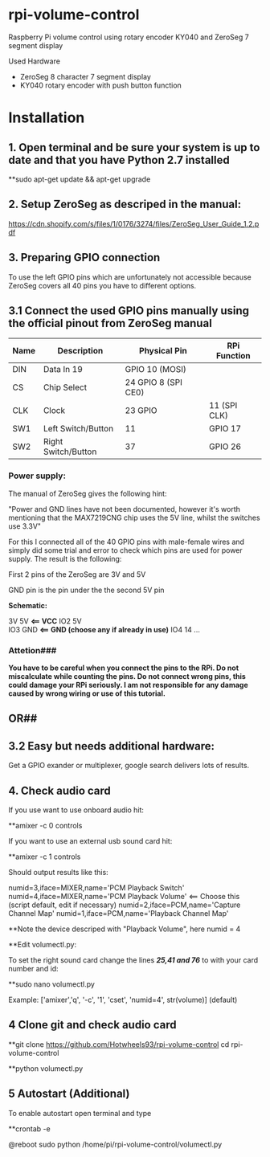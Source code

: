 # rpi-volume-control
Raspberry Pi volume control using rotary encoder KY040 and ZeroSeg 7 segment display

Used Hardware

- ZeroSeg 8 character 7 segment display
- KY040 rotary encoder with push button function

# Installation

## 1. Open terminal and be sure your system is up to date and that you have Python 2.7 installed

**sudo apt-get update && apt-get upgrade

## 2. Setup ZeroSeg as descriped in the manual:

https://cdn.shopify.com/s/files/1/0176/3274/files/ZeroSeg_User_Guide_1.2.pdf

## 3. Preparing GPIO connection

To use the left GPIO pins which are unfortunately not accessible because ZeroSeg covers all 40 pins you have to different options.


## 3.1 Connect the used GPIO pins manually using the official pinout from ZeroSeg manual

| Name | Description | Physical Pin | RPi Function |
| --- | --- | --- | --- |
|DIN| Data In 19 | GPIO 10 (MOSI)|
|CS| Chip Select | 24 GPIO 8 (SPI CE0)|
|CLK| Clock | 23 GPIO | 11 (SPI CLK)|
|SW1| Left Switch/Button | 11 | GPIO 17|
|SW2| Right Switch/Button |37 | GPIO 26|


### Power supply:

The manual of ZeroSeg gives the following hint:

"Power and GND lines have not been documented, however it's worth mentioning that the MAX7219CNG chip uses the 5V line, whilst the switches use 3.3V"

For this I connected all of the 40 GPIO pins with male-female wires and simply did some trial and error to check which pins are used for power supply. The result is the following:

First 2 pins of the ZeroSeg are 3V and 5V

GND pin is the pin under the the second 5V pin

**Schematic:**

3V    5V                    **<== VCC**
IO2   5V              
IO3   GND                   **<== GND (choose any if already in use)**
IO4   14
  ... 

### Attetion###

**You have to be careful when you connect the pins to the RPi. Do not miscalculate while counting the pins. Do not connect wrong pins, this could damage your RPi seriously. I am not responsible for any damage caused by wrong wiring or use of this tutorial.**


## OR##

## 3.2 Easy but needs additional hardware: ##

Get a GPIO exander or multiplexer, google search delivers lots of results.

## 4. Check audio card ##

If you use want to use onboard audio hit:

**amixer -c 0 controls

If you want to use an external usb sound card hit:

**amixer -c 1 controls

Should output results like this:

numid=3,iface=MIXER,name='PCM Playback Switch'
numid=4,iface=MIXER,name='PCM Playback Volume'      <== Choose this (script default, edit if necessary)
numid=2,iface=PCM,name='Capture Channel Map'
numid=1,iface=PCM,name='Playback Channel Map'

**Note the device descriped with "Playback Volume", here numid = 4

**Edit volumectl.py:

To set the right sound card change the lines ***25,41 and 76*** to with your card number and id:

**sudo nano volumectl.py

Example: ['amixer','q', '-c', '1', 'cset', 'numid=4', str(volume)] (default)


## 4 Clone git and check audio card

**git clone https://github.com/Hotwheels93/rpi-volume-control
cd rpi-volume-control

**python volumectl.py


## 5 Autostart (Additional)

To enable autostart open terminal and type

**crontab -e

@reboot sudo python /home/pi/rpi-volume-control/volumectl.py


